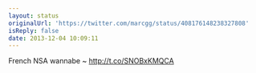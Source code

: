 ```yaml
---
layout: status
originalUrl: 'https://twitter.com/marcgg/status/408176148238327808'
isReply: false
date: 2013-12-04 10:09:11
---
```


French NSA wannabe ~ http://t.co/SNOBxKMQCA
